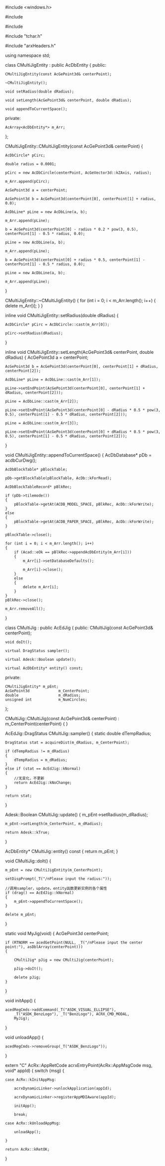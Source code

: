 #include <windows.h>

#include <algorithm>

#include <cmath>

#include "tchar.h"

#include "arxHeaders.h"


using namespace std;

class CMultiJigEntity : public AcDbEntity
{
public:

	CMultiJigEntity(const AcGePoint3d& centerPoint);
	
	~CMultiJigEntity();
	
	void setRadius(double dRadius);

	void setLength(AcGePoint3d& centerPoint, double dRadius);

	void appendToCurrentSpace();
private:

	AcArray<AcDbEntity*> m_Arr;

};

CMultiJigEntity::CMultiJigEntity(const AcGePoint3d& centerPoint)
{

	AcDbCircle* pCirc;
	
	double radius = 0.0001;

	pCirc = new AcDbCircle(centerPoint, AcGeVector3d::kZAxis, radius);

	m_Arr.append(pCirc);

	AcGePoint3d a = centerPoint;

	AcGePoint3d b = AcGePoint3d(centerPoint[0], centerPoint[1] + radius, 0.0);

	AcDbLine* pLine = new AcDbLine(a, b);

	m_Arr.append(pLine);

	b = AcGePoint3d(centerPoint[0] - radius * 0.2 * pow(3, 0.5), centerPoint[1] - 0.5 * radius, 0.0);

	pLine = new AcDbLine(a, b);

	m_Arr.append(pLine);

	b = AcGePoint3d(centerPoint[0] + radius * 0.5, centerPoint[1] - centerPoint[1] - 0.5 * radius, 0.0);

	pLine = new AcDbLine(a, b);

	m_Arr.append(pLine);
}

CMultiJigEntity::~CMultiJigEntity()
{
	for (int i = 0; i < m_Arr.length(); i++)
	{
		delete m_Arr[i];
	}
}

inline void CMultiJigEntity::setRadius(double dRadius)
{

	AcDbCircle* pCirc = AcDbCircle::cast(m_Arr[0]);

	pCirc->setRadius(dRadius);
}

inline void CMultiJigEntity::setLength(AcGePoint3d& centerPoint, double dRadius)
{
	AcGePoint3d a = centerPoint;

	AcGePoint3d b = AcGePoint3d(centerPoint[0], centerPoint[1] + dRadius, centerPoint[2]);

	AcDbLine* pLine = AcDbLine::cast(m_Arr[1]);

	pLine->setEndPoint(AcGePoint3d(centerPoint[0], centerPoint[1] + dRadius, centerPoint[2]));

	pLine = AcDbLine::cast(m_Arr[2]);

	pLine->setEndPoint(AcGePoint3d(centerPoint[0] - dRadius * 0.5 * pow(3, 0.5), centerPoint[1] - 0.5 * dRadius, centerPoint[2]));

	pLine = AcDbLine::cast(m_Arr[3]);

	pLine->setEndPoint(AcGePoint3d(centerPoint[0] + dRadius * 0.5 * pow(3, 0.5), centerPoint[1] - 0.5 * dRadius, centerPoint[2]));

}

void CMultiJigEntity::appendToCurrentSpace()
{
	AcDbDatabase* pDb = acdbCurDwg();

	AcDbBlockTable* pBlockTable;

	pDb->getBlockTable(pBlockTable, AcDb::kForRead);

	AcDbBlockTableRecord* pBlkRec;

	if (pDb->tilemode())
	{
		pBlockTable->getAt(ACDB_MODEL_SPACE, pBlkRec, AcDb::kForWrite);
	}
	else
	{
		pBlockTable->getAt(ACDB_PAPER_SPACE, pBlkRec, AcDb::kForWrite);
	}

	pBlockTable->close();

	for (int i = 0; i < m_Arr.length(); i++)
	{
		if (Acad::eOk == pBlkRec->appendAcDbEntity(m_Arr[i]))
		{
			m_Arr[i]->setDatabaseDefaults();

			m_Arr[i]->close();
		}
		else
		{
			delete m_Arr[i];
		}
	}
	pBlkRec->close();

	m_Arr.removeAll();
}

class CMultiJig : public AcEdJig
{
public:
	CMultiJig(const AcGePoint3d& centerPoint);

	void doIt();

	virtual DragStatus sampler();

	virtual Adesk::Boolean update();

	virtual AcDbEntity* entity() const;
	
private:

	CMultiJigEntity* m_pEnt;
	AcGePoint3d				m_CenterPoint;
	double					m_dRadius;
	unsigned int			m_NumCircles;

};

CMultiJig::CMultiJig(const AcGePoint3d& centerPoint) : m_CenterPoint(centerPoint)
{
}

AcEdJig::DragStatus CMultiJig::sampler()
{
	static double dTempRadius;

	DragStatus stat = acquireDist(m_dRadius, m_CenterPoint);

	if (dTempRadius != m_dRadius)
	{
		dTempRadius = m_dRadius;
	}
	else if (stat == AcEdJig::kNormal)
	{
		//无变化，不更新
		return AcEdJig::kNoChange;
	}

	return stat;

}

Adesk::Boolean  CMultiJig::update()
{
	m_pEnt->setRadius(m_dRadius);

	m_pEnt->setLength(m_CenterPoint, m_dRadius);

	return Adesk::kTrue;
}

AcDbEntity* CMultiJig::entity() const
{
	return m_pEnt;
}

void CMultiJig::doIt()
{
	
	m_pEnt = new CMultiJigEntity(m_CenterPoint);

	setDispPrompt(_T("/nPlease input the radius:"));

	//调用sampler，update，entity函数更新实例的各个属性
	if (drag() == AcEdJig::kNormal)
	{
		m_pEnt->appendToCurrentSpace();
	}

	delete m_pEnt;
}

static void MyJig(void)
{
	AcGePoint3d centerPoint;

	if (RTNORM == acedGetPoint(NULL, _T("/nPlease input the center point:"), asDblArray(centerPoint)))
	{

		CMultiJig* pJig = new CMultiJig(centerPoint);

		pJig->doIt();

		delete pJig;
	}
}

void
initApp()
{
	
	acedRegCmds->addCommand(_T("ASDK_VISUAL_ELLIPSE"),
		_T("ASDK_BenzLogo"), _T("BenzLogo"), ACRX_CMD_MODAL,
		MyJig);

}

void
unloadApp()
{

	acedRegCmds->removeGroup(_T("ASDK_BenzLogo"));

}

extern "C" AcRx::AppRetCode
acrxEntryPoint(AcRx::AppMsgCode msg, void* appId)
{
	switch (msg) {

	case AcRx::kInitAppMsg:

		acrxDynamicLinker->unlockApplication(appId);

		acrxDynamicLinker->registerAppMDIAware(appId);

		initApp();

		break;

	case AcRx::kUnloadAppMsg:

		unloadApp();

	}

	return AcRx::kRetOK;

}
